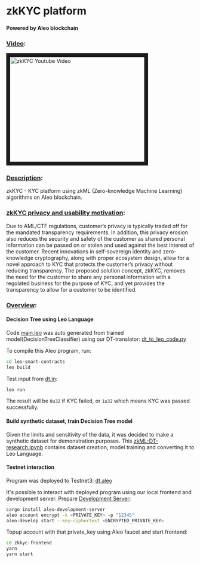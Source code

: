 # zkKYC platform
#### Powered by Aleo blockchain

### <ins>Video</ins>:
<a href="https://www.youtube.com/watch?v=LqUDeSF3LmQ" target="_blank"><img src="http://img.youtube.com/vi/LqUDeSF3LmQ/0.jpg"
alt="zkKYC Youtube Video" width="360" height="280" border="10" /></a>

### <ins>Description</ins>:
zkKYC - KYC platform using zkML (Zero-knowledge Machine Learning) algorithms on Aleo blockchain.

### <ins>zkKYC privacy and usability motivation</ins>:
Due to AML/CTF regulations, customer’s privacy is typically traded off for the mandated transparency requirements.
In addition, this privacy erosion also reduces the security and safety of the customer as shared personal information can be passed on or stolen and used against the best interest of the customer.
Recent innovations in self-sovereign identity and zero-knowledge cryptography, along with proper ecosystem design, allow for a novel approach to KYC that protects the customer’s privacy without reducing transparency.
The proposed solution concept, zkKYC, removes the need for the customer to share any personal information with a regulated business for the purpose of KYC, and yet provides the transparency to allow for a customer to be identified.

### <ins>Overview</ins>:

#### Decision Tree using Leo Language
Code [main.leo](leo-smart-contracts%2Fsrc%2Fmain.leo) was auto generated from trained model(DecisionTreeClassifier) using our DT-translator: [dt_to_leo_code.py](dt-generator%2Fdt_to_leo_code.py)

To compile this Aleo program, run:
```bash
cd leo-smart-contracts
leo build
```
Test input from [dt.in](leo-smart-contracts%2Finputs%2Fdt.in):
```bash
leo run
```
The result will be ```0u32``` if KYC failed, or ```1u32``` which means KYC was passed successfully.

#### Build synthetic dataset, train Decision Tree model 
Given the limits and sensitivity of the data, it was decided to make a synthetic dataset for demonstration purposes.
This [zkML-DT-research.ipynb](zkML-DT-research.ipynb) contains dataset creation, model training and converting it to Leo Language.

#### Testnet interaction
Program was deployed to Testnet3: [dt.aleo](https://explorer.hamp.app/program?id=dt.aleo)

It's possible to interact with deployed program using our local frontend and development server.
Prepare [Development Server](https://github.com/AleoHQ/aleo/tree/testnet3/rust/develop):
```bash
cargo install aleo-development-server
aleo account encrypt -k <PRIVATE_KEY> -p "12345"
aleo-develop start --key-ciphertext <ENCRYPTED_PRIVATE_KEY>
```
Topup account with that private_key using Aleo faucet and start frontend:
```bash
cd zkkyc-frontend
yarn
yarn start
```

